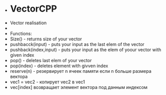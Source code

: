 * # VectorCPP
* Vector realisation
* 
* Functions:
* Size() - returns size of your vector
* pushbacck(input) - puts your input as the last elem of the vector
* pushback(index,input) - puts your input as the elem of yoour vector with given index
* pop() - deletes last elem of your vector
* pop(index) - deletes element with givven index
* reserve(n) - резервирует n ячеек памяти если n больше размера вектора
* vec1 = vec2 - копирует vec2 в vec1
* vec[index] возвращает элемент вектора под данным индексом
